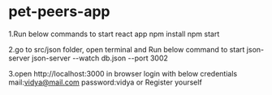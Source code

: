 # pet-peers-app

1.Run below commands to start react app
npm install
npm start

2.go to src/json folder, open terminal and Run below command to start json-server
json-server --watch db.json --port 3002

3.open http://localhost:3000 in browser
login with below credentials
mail:vidya@mail.com  password:vidya
or Register yourself

